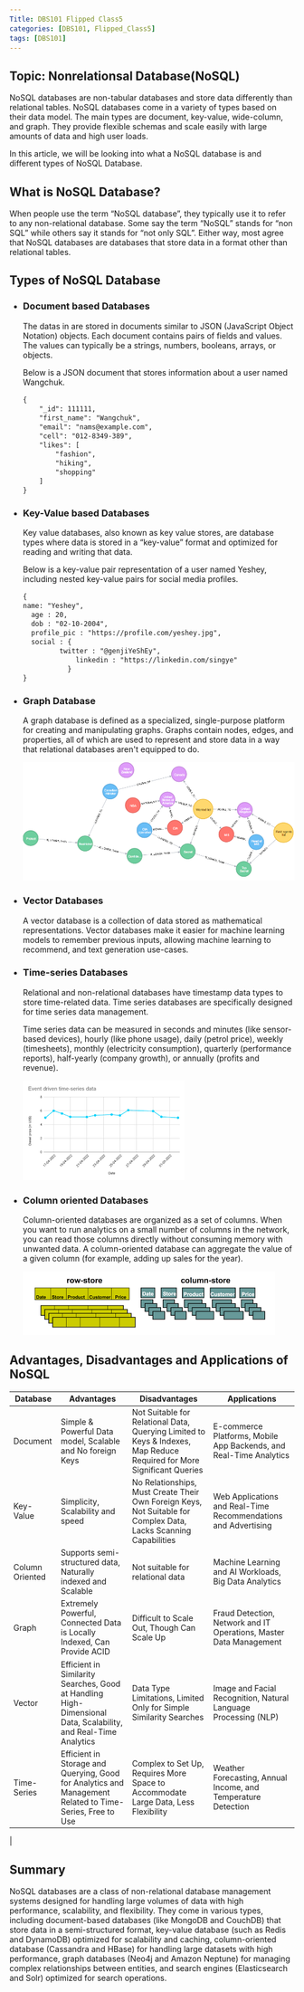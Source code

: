 ```yaml
---
Title: DBS101 Flipped Class5
categories: [DBS101, Flipped_Class5]
tags: [DBS101]
---
```

## Topic: Nonrelationsal Database(NoSQL)

NoSQL databases are non-tabular databases and store data differently than relational tables. NoSQL databases come in a variety of types based on their data model. The main types are document, key-value, wide-column, and graph. They provide flexible schemas and scale easily with large amounts of data and high user loads.

In this article, we will be looking into what a NoSQL database is and different types of NoSQL Database.

## What is NoSQL Database?

When people use the term “NoSQL database”, they typically use it to refer to any non-relational database. Some say the term “NoSQL” stands for “non SQL” while others say it stands for “not only SQL”. Either way, most agree that NoSQL databases are databases that store data in a format other than relational tables.

## Types of NoSQL Database

- ### Document based Databases

    The datas in are stored in documents similar to JSON (JavaScript Object Notation) objects. Each document contains pairs of fields and values. The values can typically be a strings, numbers, booleans, arrays, or objects.

    Below is a JSON document that stores information about a user named Wangchuk.

    ```
    {
        "_id": 111111,
        "first_name": "Wangchuk",
        "email": "nams@example.com",
        "cell": "012-8349-389",
        "likes": [
            "fashion",
            "hiking",
            "shopping"
        ]   
    }
    ```

- ### Key-Value based Databases

    Key value databases, also known as key value stores, are database types where data is stored in a “key-value” format and optimized for reading and writing that data.

    Below is a key-value pair representation of a user named Yeshey, including nested key-value pairs for social media profiles.

    ```
    {
    name: "Yeshey",
      age : 20,
      dob : "02-10-2004",
      profile_pic : "https://profile.com/yeshey.jpg",
      social : {
             twitter : "@genjiYeShEy",
                 linkedin : "https://linkedin.com/singye"
               }
    }
    ```

- ### Graph Database

    A graph database is defined as a specialized, single-purpose platform for creating and manipulating graphs. Graphs contain nodes, edges, and properties, all of which are used to represent and store data in a way that relational databases aren't equipped to do.

    ![Graph Database](../Images_for_DBS101/graph_databse.png)

- ### Vector Databases

    A vector database is a collection of data stored as mathematical representations. Vector databases make it easier for machine learning models to remember previous inputs, allowing machine learning to recommend, and text generation use-cases.

- ### Time-series Databases

    Relational and non-relational databases have timestamp data types to store time-related data. Time series databases are specifically designed for time series data management.

    Time series data can be measured in seconds and minutes (like sensor-based devices), hourly (like phone usage), daily (petrol price), weekly (timesheets), monthly (electricity consumption), quarterly (performance reports), half-yearly (company growth), or annually (profits and revenue).
    
    ![alt text](../Images_for_DBS101/image-2.png)
    
- ### Column oriented Databases

    Column-oriented databases are organized as a set of columns. When you want to run analytics on a small number of columns in the network, you can read those columns directly without consuming memory with unwanted data. A column-oriented database can aggregate the value of a given column (for example, adding up sales for the year).

    ![alt text](../Images_for_DBS101/column.png)


## Advantages, Disadvantages and Applications of NoSQL

| Database | Advantages | Disadvantages  | Applications  |
| ----------- | ----------- | ----------- | ----------- |
| Document | Simple & Powerful Data model, Scalable and No foreign Keys | Not Suitable for Relational Data, Querying Limited to Keys & Indexes, Map Reduce Required for More Significant Queries| E-commerce Platforms, Mobile App Backends, and Real-Time Analytics|
| Key-Value | Simplicity, Scalability and speed | No Relationships, Must Create Their Own Foreign Keys, Not Suitable for Complex Data, Lacks Scanning Capabilities| Web Applications and Real-Time Recommendations and Advertising|
| Column Oriented | Supports semi-structured data, Naturally indexed and Scalable | Not suitable for relational data |Machine Learning and AI Workloads, Big Data Analytics |
| Graph  | Extremely Powerful, Connected Data is Locally Indexed, Can Provide ACID | Difficult to Scale Out, Though Can Scale Up | Fraud Detection, Network and IT Operations, Master Data Management |
| Vector | Efficient in Similarity Searches, Good at Handling High-Dimensional Data, Scalability, and Real-Time Analytics | Data Type Limitations, Limited Only for Simple Similarity Searches | Image and Facial Recognition, Natural Language Processing (NLP)|
| Time-Series | Efficient in Storage and Querying, Good for Analytics and Management Related to Time-Series, Free to Use | Complex to Set Up, Requires More Space to Accommodate Large Data, Less Flexibility | Weather Forecasting, Annual Income, and Temperature Detection
|


## Summary

NoSQL databases are a class of non-relational database management systems designed for handling large volumes of data with high performance, scalability, and flexibility. They come in various types, including document-based databases (like MongoDB and CouchDB) that store data in a semi-structured format, key-value database (such as Redis and DynamoDB) optimized for scalability and caching, column-oriented database (Cassandra and HBase) for handling large datasets with high performance, graph databases (Neo4j and Amazon Neptune) for managing complex relationships between entities, and search engines (Elasticsearch and Solr) optimized for search operations.
